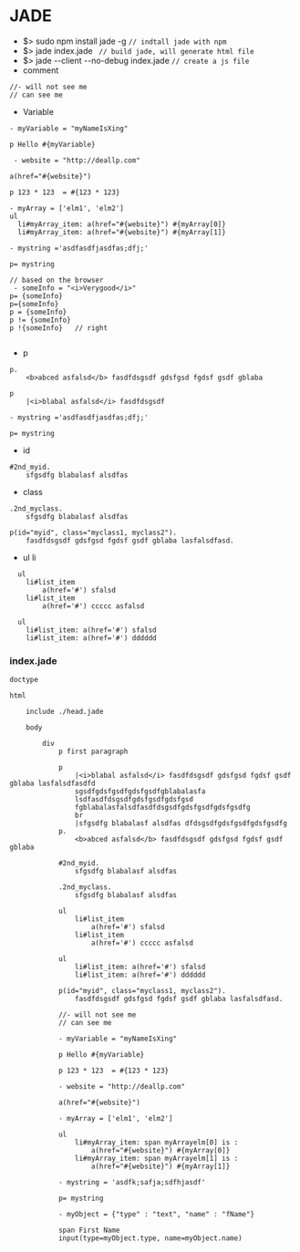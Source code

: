# JADE
- $> sudo npm install jade -g
```// indtall jade with npm```
- $> jade index.jade 
``` // build jade, will generate html file```
- $> jade --client --no-debug index.jade 
```// create a js file```
- comment
```
//- will not see me
// can see me
```
- Variable
```
- myVariable = "myNameIsXing"
            
p Hello #{myVariable}

 - website = "http://deallp.com"

a(href="#{website}")

p 123 * 123  = #{123 * 123}

- myArray = ['elm1', 'elm2']
ul
  li#myArray_item: a(href="#{website}") #{myArray[0]}
  li#myArray_item: a(href="#{website}") #{myArray[1]}
                
- mystring ='asdfasdfjasdfas;dfj;'

p= mystring

// based on the browser
 - someInfo = "<i>Verygood</i>"
p= {someInfo}
p={someInfo}
p = {someInfo}
p != {someInfo}
p !{someInfo}   // right
            
```


- p 
```
p.
    <b>abced asfalsd</b> fasdfdsgsdf gdsfgsd fgdsf gsdf gblaba 
    
p
    |<i>blabal asfalsd</i> fasdfdsgsdf 

- mystring ='asdfasdfjasdfas;dfj;'

p= mystring

```
- id
```
#2nd_myid.
    sfgsdfg blabalasf alsdfas 
```
- class
```
.2nd_myclass.
    sfgsdfg blabalasf alsdfas 
```
```
p(id="myid", class="myclass1, myclass2").
    fasdfdsgsdf gdsfgsd fgdsf gsdf gblaba lasfalsdfasd.
```
- ul li
```
  ul
    li#list_item 
        a(href='#') sfalsd
    li#list_item 
        a(href='#') ccccc asfalsd

  ul
    li#list_item: a(href='#') sfalsd
    li#list_item: a(href='#') dddddd
```

### index.jade
```
doctype

html

    include ./head.jade

    body

        div
            p first paragraph
            
            p
                |<i>blabal asfalsd</i> fasdfdsgsdf gdsfgsd fgdsf gsdf gblaba lasfalsdfasdfd
                sgsdfgdsfgsdfgdsfgsdfgblabalasfa
                lsdfasdfdsgsdfgdsfgsdfgdsfgsd
                fgblabalasfalsdfasdfdsgsdfgdsfgsdfgdsfgsdfg
                br
                |sfgsdfg blabalasf alsdfas dfdsgsdfgdsfgsdfgdsfgsdfg
            p.
                <b>abced asfalsd</b> fasdfdsgsdf gdsfgsd fgdsf gsdf gblaba 

            #2nd_myid.
                sfgsdfg blabalasf alsdfas 

            .2nd_myclass.
                sfgsdfg blabalasf alsdfas 

            ul
                li#list_item 
                    a(href='#') sfalsd
                li#list_item 
                    a(href='#') ccccc asfalsd
            
            ul
                li#list_item: a(href='#') sfalsd
                li#list_item: a(href='#') dddddd
                    
            p(id="myid", class="myclass1, myclass2").
                fasdfdsgsdf gdsfgsd fgdsf gsdf gblaba lasfalsdfasd.

            //- will not see me
            // can see me
               
            - myVariable = "myNameIsXing"
            
            p Hello #{myVariable}
            
            p 123 * 123  = #{123 * 123}

            - website = "http://deallp.com"

            a(href="#{website}")

            - myArray = ['elm1', 'elm2']

            ul
                li#myArray_item: span myArrayelm[0] is :  
                    a(href="#{website}") #{myArray[0]}
                li#myArray_item: span myArrayelm[1] is :  
                    a(href="#{website}") #{myArray[1]}

            - mystring = 'asdfk;safja;sdfhjasdf'

            p= mystring

            - myObject = {"type" : "text", "name" : "fName"}

            span First Name
            input(type=myObject.type, name=myObject.name)

```
